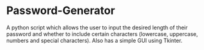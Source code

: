 # Password-Generator
A python script which allows the user to input the desired length of their password and whether to include certain characters (lowercase, uppercase, numbers and special characters). Also has a simple GUI using Tkinter.
